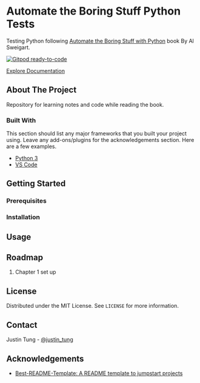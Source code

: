 # Automate the Boring Stuff Python Tests

Testing Python following [Automate the Boring Stuff with Python](https://automatetheboringstuff.com/) book By Al Sweigart.

[![Gitpod ready-to-code](https://img.shields.io/badge/Gitpod-ready--to--code-blue?logo=gitpod)](https://gitpod.io/#https://github.com/justintungonline/automatetheboringstuff-py-tests)

[Explore Documentation](https://github.com/justintungonline/automatetheboringstuff-py-tests/wiki)

## About The Project

Repository for learning notes and code while reading the book.

### Built With

This section should list any major frameworks that you built your project using. Leave any add-ons/plugins for the acknowledgements section. Here are a few examples.
* [Python 3](https://www.python.org/)
* [VS Code](https://code.visualstudio.com/docs/languages/python)

## Getting Started

### Prerequisites

### Installation

## Usage

## Roadmap

1. Chapter 1 set up

## License

Distributed under the MIT License. See `LICENSE` for more information.

## Contact

Justin Tung - [@justin_tung](https://twitter.com/justin_tung/)

## Acknowledgements

- [Best-README-Template: A README template to jumpstart projects](https://github.com/othneildrew/Best-README-Template/)
